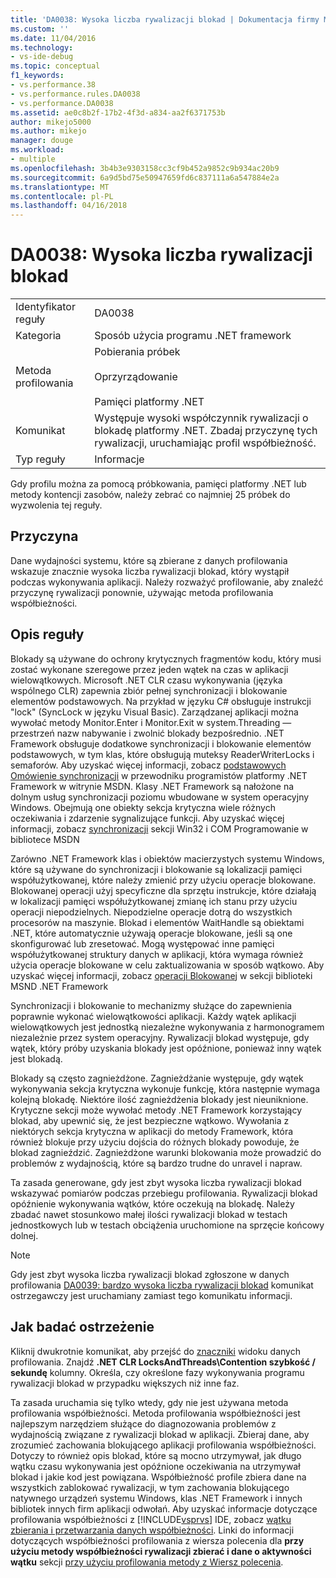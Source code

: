 ```yaml
---
title: 'DA0038: Wysoka liczba rywalizacji blokad | Dokumentacja firmy Microsoft'
ms.custom: ''
ms.date: 11/04/2016
ms.technology:
- vs-ide-debug
ms.topic: conceptual
f1_keywords:
- vs.performance.38
- vs.performance.rules.DA0038
- vs.performance.DA0038
ms.assetid: ae0c8b2f-17b2-4f3d-a834-aa2f6371753b
author: mikejo5000
ms.author: mikejo
manager: douge
ms.workload:
- multiple
ms.openlocfilehash: 3b4b3e9303158cc3cf9b452a9852c9b934ac20b9
ms.sourcegitcommit: 6a9d5bd75e50947659fd6c837111a6a547884e2a
ms.translationtype: MT
ms.contentlocale: pl-PL
ms.lasthandoff: 04/16/2018
---
```

# <a name="da0038-high-rate-of-lock-contentions"></a>DA0038: Wysoka liczba rywalizacji blokad
|||  
|-|-|  
|Identyfikator reguły|DA0038|  
|Kategoria|Sposób użycia programu .NET framework|  
|Metoda profilowania|Pobierania próbek<br /><br /> Oprzyrządowanie<br /><br /> Pamięci platformy .NET|  
|Komunikat|Występuje wysoki współczynnik rywalizacji o blokadę platformy .NET. Zbadaj przyczynę tych rywalizacji, uruchamiając profil współbieżność.|  
|Typ reguły|Informacje|  
  
 Gdy profilu można za pomocą próbkowania, pamięci platformy .NET lub metody kontencji zasobów, należy zebrać co najmniej 25 próbek do wyzwolenia tej reguły.  
  
## <a name="cause"></a>Przyczyna  
 Dane wydajności systemu, które są zbierane z danych profilowania wskazuje znacznie wysoka liczba rywalizacji blokad, który wystąpił podczas wykonywania aplikacji. Należy rozważyć profilowanie, aby znaleźć przyczynę rywalizacji ponownie, używając metoda profilowania współbieżności.  
  
## <a name="rule-description"></a>Opis reguły  
 Blokady są używane do ochrony krytycznych fragmentów kodu, który musi zostać wykonane szeregowe przez jeden wątek na czas w aplikacji wielowątkowych. Microsoft .NET CLR czasu wykonywania (języka wspólnego CLR) zapewnia zbiór pełnej synchronizacji i blokowanie elementów podstawowych. Na przykład w języku C# obsługuje instrukcji "lock" (SyncLock w języku Visual Basic). Zarządzanej aplikacji można wywołać metody Monitor.Enter i Monitor.Exit w system.Threading — przestrzeń nazw nabywanie i zwolnić blokady bezpośrednio. .NET Framework obsługuje dodatkowe synchronizacji i blokowanie elementów podstawowych, w tym klas, które obsługują muteksy ReaderWriterLocks i semaforów. Aby uzyskać więcej informacji, zobacz [podstawowych Omówienie synchronizacji](http://go.microsoft.com/fwlink/?LinkId=177867) w przewodniku programistów platformy .NET Framework w witrynie MSDN. Klasy .NET Framework są nałożone na dolnym usług synchronizacji poziomu wbudowane w system operacyjny Windows. Obejmują one obiekty sekcja krytyczna wiele różnych oczekiwania i zdarzenie sygnalizujące funkcji. Aby uzyskać więcej informacji, zobacz [synchronizacji](http://go.microsoft.com/fwlink/?LinkId=177869) sekcji Win32 i COM Programowanie w bibliotece MSDN  
  
 Zarówno .NET Framework klas i obiektów macierzystych systemu Windows, które są używane do synchronizacji i blokowanie są lokalizacji pamięci współużytkowanej, które należy zmienić przy użyciu operacje blokowane. Blokowanej operacji użyj specyficzne dla sprzętu instrukcje, które działają w lokalizacji pamięci współużytkowanej zmianę ich stanu przy użyciu operacji niepodzielnych. Niepodzielne operacje dotrą do wszystkich procesorów na maszynie. Blokad i elementów WaitHandle są obiektami .NET, które automatycznie używają operacje blokowane, jeśli są one skonfigurować lub zresetować. Mogą występować inne pamięci współużytkowanej struktury danych w aplikacji, która wymaga również użycia operacje blokowane w celu zaktualizowania w sposób wątkowo. Aby uzyskać więcej informacji, zobacz [operacji Blokowanej](http://go.microsoft.com/fwlink/?LinkId=177870) w sekcji biblioteki MSND .NET Framework  
  
 Synchronizacji i blokowanie to mechanizmy służące do zapewnienia poprawnie wykonać wielowątkowości aplikacji. Każdy wątek aplikacji wielowątkowych jest jednostką niezależne wykonywania z harmonogramem niezależnie przez system operacyjny. Rywalizacji blokad występuje, gdy wątek, który próby uzyskania blokady jest opóźnione, ponieważ inny wątek jest blokadą.  
  
 Blokady są często zagnieżdżone. Zagnieżdżanie występuje, gdy wątek wykonywania sekcja krytyczna wykonuje funkcję, która następnie wymaga kolejną blokadę. Niektóre ilość zagnieżdżenia blokady jest nieuniknione. Krytyczne sekcji może wywołać metody .NET Framework korzystający blokad, aby upewnić się, że jest bezpieczne wątkowo. Wywołania z niektórych sekcja krytyczna w aplikacji do metody Framework, która również blokuje przy użyciu dojścia do różnych blokady powoduje, że blokad zagnieździć. Zagnieżdżone warunki blokowania może prowadzić do problemów z wydajnością, które są bardzo trudne do unravel i napraw.  
  
 Ta zasada generowane, gdy jest zbyt wysoka liczba rywalizacji blokad wskazywać pomiarów podczas przebiegu profilowania. Rywalizacji blokad opóźnienie wykonywania wątków, które oczekują na blokadę. Należy zbadać nawet stosunkowo małej ilości rywalizacji blokad w testach jednostkowych lub w testach obciążenia uruchomione na sprzęcie końcowy dolnej.  
  
> [!NOTE]
>  Gdy jest zbyt wysoka liczba rywalizacji blokad zgłoszone w danych profilowania [DA0039: bardzo wysoka liczba rywalizacji blokad](../profiling/da0039-very-high-rate-of-lock-contentions.md) komunikat ostrzegawczy jest uruchamiany zamiast tego komunikatu informacji.  
  
## <a name="how-to-investigate-a-warning"></a>Jak badać ostrzeżenie  
 Kliknij dwukrotnie komunikat, aby przejść do [znaczniki](../profiling/marks-view.md) widoku danych profilowania.  Znajdź **.NET CLR LocksAndThreads\Contention szybkość / sekundę** kolumny. Określa, czy określone fazy wykonywania programu rywalizacji blokad w przypadku większych niż inne faz.  
  
 Ta zasada uruchamia się tylko wtedy, gdy nie jest używana metoda profilowania współbieżności. Metoda profilowania współbieżności jest najlepszym narzędziem służące do diagnozowania problemów z wydajnością związane z rywalizacji blokad w aplikacji. Zbieraj dane, aby zrozumieć zachowania blokującego aplikacji profilowania współbieżności. Dotyczy to również opis blokad, które są mocno utrzymywał, jak długo wątku czasu wykonywania jest opóźnione oczekiwania na utrzymywał blokad i jakie kod jest powiązana. Współbieżność profile zbiera dane na wszystkich zablokować rywalizacji, w tym zachowania blokującego natywnego urządzeń systemu Windows, klas .NET Framework i innych bibliotek innych firm aplikacji odwołań. Aby uzyskać informacje dotyczące profilowania współbieżności z [!INCLUDE[vsprvs](../code-quality/includes/vsprvs_md.md)] IDE, zobacz [wątku zbierania i przetwarzania danych współbieżności](../profiling/collecting-thread-and-process-concurrency-data.md). Linki do informacji dotyczących współbieżności profilowania z wiersza polecenia dla **przy użyciu metody współbieżności rywalizacji zbierać i dane o aktywności wątku** sekcji [przy użyciu profilowania metody z Wiersz polecenia](../profiling/using-profiling-methods-to-collect-performance-data-from-the-command-line.md).